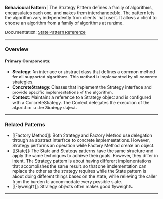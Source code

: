**Behavioural Pattern** | The Strategy Pattern defines a family of algorithms, encapsulates each one, and makes them interchangeable. The pattern lets the algorithm vary independently from clients that use it. It allows a client to choose an algorithm from a family of algorithms at runtime.

Documentation: [State Pattern Reference](https://refactoring.guru/design-patterns/state)
___
### Overview
#### Primary Components:
- **Strategy**: An interface or abstract class that defines a common method for all supported algorithms. This method is implemented by all concrete strategies.
- **ConcreteStrategy**: Classes that implement the Strategy interface and provide specific implementations of the algorithm.
- **Context**: Maintains a reference to a Strategy object and is configured with a ConcreteStrategy. The Context delegates the execution of the algorithm to the Strategy object.

___
### Related Patterns
- [[Factory Method]]: Both Strategy and Factory Method use delegation through an abstract interface to concrete implementations. However, Strategy performs an operation while Factory Method create an object. 
- [[State]]: The State and Strategy patterns have the same structure and apply the same techniques to achieve their goals. However, they differ in intent. The Strategy pattern is about having different implementations that accomplishes the same result, so that one implementation can replace the other as the strategy requires while the State pattern is about doing different things based on the state, while relieving the caller from the burden to accommodate every possible state. 
- [[Flyweight]]: Strategy objects often makes good flyweights.

___